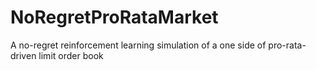 # NoRegretProRataMarket
A no-regret reinforcement learning simulation of a one side of pro-rata-driven limit order book
